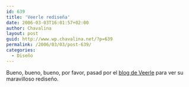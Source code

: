 ```yaml
---
id: 639
title: 'Veerle rediseña'
date: 2006-03-03T16:01:57+02:00
author: Chavalina
layout: post
guid: http://www.wp.chavalina.net/?p=639
permalink: /2006/03/03/post-639/
categories:
  - Diseño
---
```

Bueno, bueno, bueno, por favor, pasad por el <a href="http://veerle.duoh.com/" target="_blank">blog de Veerle</a> para ver su maravilloso rediseño.